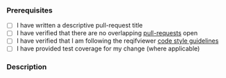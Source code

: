 ### Prerequisites

- [ ] I have written a descriptive pull-request title
- [ ] I have verified that there are no overlapping [pull-requests](https://github.com/STARIONGROUP/reqifviewer/pulls) open
- [ ] I have verified that I am following the reqifviewer [code style guidelines](https://raw.githubusercontent.com/STARIONGROUP/reqifviewer/master/.github/CONTRIBUTING.md)
- [ ] I have provided test coverage for my change (where applicable)

### Description
<!-- A description of the changes proposed in the pull-request -->

<!-- Thanks for contributing to reqifviewer! -->